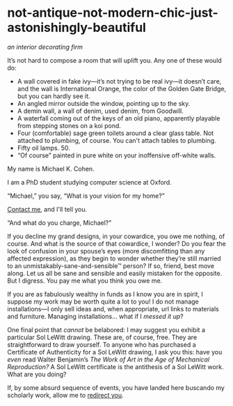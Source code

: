 # not-antique-not-modern-chic-just-astonishingly-beautiful
*an interior decorating firm*

It’s not hard to compose a room that will uplift you. Any one of these would do:

* A wall covered in fake ivy—it’s not trying to be real ivy—it doesn’t care, and the wall is International Orange, the color of the Golden Gate Bridge, but you can hardly see it.
* An angled mirror outside the window, pointing up to the sky.
* A demin wall, a wall of denim, used denim, from Goodwill.
* A waterfall coming out of the keys of an old piano, apparently playable from stepping stones on a koi pond.
* Four (comfortable) sage green toilets around a clear glass table. Not attached to plumbing, of course. You can't attach tables to plumbing.
* Fifty oil lamps. 50.
* “Of course” painted in pure white on your inoffensive off-white walls.

My name is Michael K. Cohen.

I am a PhD student studying computer science at Oxford.

“Michael,” you say, “What is your vision for my home?”

[Contact me](mailto:mkc1000@gmail.com), and I'll tell you.

“And what do you charge, Michael?”

If you decline my grand designs, in your cowardice, you owe me nothing, of course. And what is the source of that cowardice, I wonder? Do you fear the look of confusion in your spouse’s eyes (more discomfitting than any affected expression), as they begin to wonder whether they’re still married to an unmistakably-sane-and-sensible™ person? If so, friend, best move along. Let us all be sane and sensible and easily mistaken for the opposite. But I digress. You pay me what you think you owe me.

If you are as fabulously wealthy in funds as I know you are in spirit, I suppose my work may be worth quite a lot to you! I do not manage installations—I only sell ideas and, when appropriate, url links to materials and furniture. Managing installations... what if I *messed it up*?
<!---I suggest $512 / room-defining idea; $64 / minor touch. (Only the ideas you actually take! Only after the room is complete!) If you are as fabulously wealthy in funds as I know you are in spirit, I suppose my work may be worth more to you! I do not manage installations—I only sell ideas and, when appropriate, url links to materials and furniture. Managing installations... what if I *messed it up*?--->

One final point that *cannot* be belabored: I may suggest you exhibit a particular Sol LeWitt drawing. These are, of course, free. They are straightforward to draw yourself. To anyone who has purchased a Certificate of Authenticity for a Sol LeWitt drawing, I ask you this: have you *even* read Walter Benjamin’s *The Work of Art in the Age of Mechanical Reproduction?* A Sol LeWitt certificate is the antithesis of a Sol LeWitt work. What are you doing?

If, by some absurd sequence of events, you have landed here buscando my scholarly work, allow me to [redirect you](https://www.michael-k-cohen.com).
